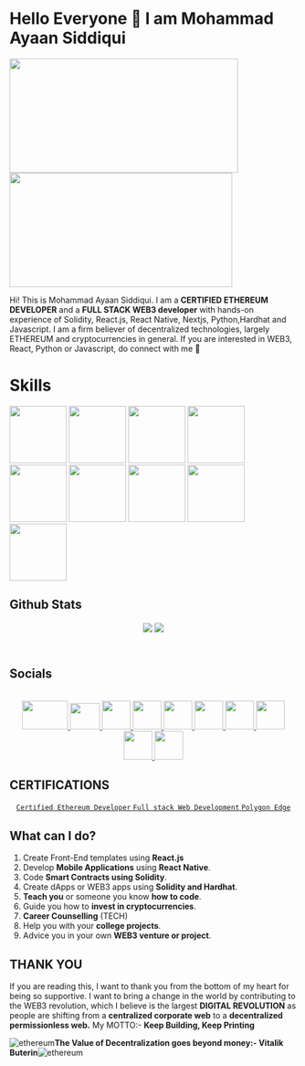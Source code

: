 
# Hello Everyone 👋 I am Mohammad Ayaan Siddiqui
<img align="left" width="400" height="200" src="https://media.giphy.com/media/MagSgolK3ScWvtHAB4/giphy.gif">
<img align="center" width="390" height="200" src="https://media.giphy.com/media/TJUMM58YCL6eyXVJf1/giphy.gif">  
<br/>

Hi! This is Mohammad Ayaan Siddiqui. I am a **CERTIFIED ETHEREUM DEVELOPER** and a **FULL STACK WEB3 developer** with hands-on experience of Solidity, React.js, React Native, Nextjs, Python,Hardhat and Javascript. I am a firm believer of decentralized technologies, largely ETHEREUM and cryptocurrencies in general. If you are interested in WEB3, React, Python or Javascript, do connect with me 🙌

# Skills
<img width="100" src="https://avatars.githubusercontent.com/u/16297473?s=280&v=4"> <img width="100" src="https://upload.wikimedia.org/wikipedia/commons/d/d0/Eth-diamond-rainbow.png"> <img width="100" src="https://seeklogo.com/images/H/hardhat-logo-888739EBB4-seeklogo.com.png"> <img width="100" src="https://upload.wikimedia.org/wikipedia/commons/thumb/9/99/Unofficial_JavaScript_logo_2.svg/2048px-Unofficial_JavaScript_logo_2.svg.png"> <img width="100" src="https://upload.wikimedia.org/wikipedia/commons/thumb/a/a7/React-icon.svg/1200px-React-icon.svg.png"> <img width="100" src="https://www.rlogical.com/wp-content/uploads/2021/08/Rlogical-Blog-Images-thumbnail.png"> <img width="100" src="https://cdn-icons-png.flaticon.com/512/732/732212.png"> <img width="100" src="https://cdn.pixabay.com/photo/2017/08/05/11/16/logo-2582747_960_720.png"> <img width="100" src="https://cdn3.iconfinder.com/data/icons/logos-and-brands-adobe/512/267_Python-512.png">


## Github Stats
<p align="center">
  <img align="center" src="https://github-readme-streak-stats.herokuapp.com/?user=moayaan1911&theme=dark&hide_border=false"/>
  <img align="center" src="https://github-readme-stats.vercel.app/api?username=moayaan1911&theme=dark&show_icons=true"/>
</p>

<br>


## Socials
<p align="center">
  <br>
    <a href="https://linktr.ee/ayaaneth">
    <code><img height="50" width="80" src="https://cdn.dribbble.com/userupload/3007782/file/original-8f257cba713a7493c7fb30c5cbcb9e45.png?compress=1&resize=400x300&vertical=top"></code>
  </a>
  <a href="mailto:ayaangames@gmail.com" target="_blank">
    <code><img height="46" width="52" src="https://img.icons8.com/3d-fluency/100/000000/gmail.png"></code>
  </a>
  <a href="https://twitter.com/usdisshitcoin" target="_blank">
    <code><img height="50" width="50" src="https://img.icons8.com/3d-fluency/100/000000/twitter-circled.png"></code>
  </a>
  <a href="https://www.linkedin.com/in/ayaaneth/" target="_blank">
    <code><img height="50" width="50" src="https://img.icons8.com/3d-fluency/100/000000/linkedin.png"></code>
  </a>
  <a href="https://dev.to/ayaaneth" target="_blank">
    <code><img height="50" width="50" src="https://iconape.com/wp-content/files/hl/53010/svg/devto.svg"></code>
  </a>
  <a href="https://www.instagram.com/moayaan_1911" target="_blank">
    <code><img height="50" width="50" src="http://assets.stickpng.com/images/580b57fcd9996e24bc43c521.png"></code>
  </a>
    <a href="https://wa.me/7388290798?text=Hello%20Ayaan%2C%20I%20wanted%20to%20contact%20you%20regarding%20some%20work%2C%20please%20reply%20when%20you%20are%20free" target="_blank">
    <code><img height="50" width="50" src="https://img.icons8.com/3d-fluency/100/000000/whatsapp.png"></code>
  </a>
      <a href="https://t.me/usdisshitcoin">
    <code><img height="50" width="50" src="https://img.icons8.com/3d-fluency/100/000000/telegram.png"></code>
  </a>
  <a href="https://github.com/moayaan1911">
    <code><img height="50" width="50" src="https://img.icons8.com/3d-fluency/100/000000/github.png"></code>
  </a>
    <a href="https://leetcode.com/moayaan1911">
    <code><img height="50" width="50" src="https://img.icons8.com/external-tal-revivo-shadow-tal-revivo/100/000000/external-level-up-your-coding-skills-and-quickly-land-a-job-logo-shadow-tal-revivo.png"></code>
  </a>
</p>

## CERTIFICATIONS
<p align="center">
      <a href="https://opensea.io/assets/matic/0x112721c13dd721a543a0c805791dceebdbaf308d/124">
    <code>Certified Ethereum Developer</code>
  </a>
        <a href="https://udemy-certificate.s3.amazonaws.com/pdf/UC-55dbea47-ef9f-47d8-b134-e68174a6057c.pdf">
    <code>Full stack Web Development</code>
  </a>
   <a href="https://dapp-world.com/certificate-verification/build-your-blockchain-using-polygon-edge-IUbs/6714">
    <code>Polygon Edge</code>
  </a>
</p>

## What can I do?

 1. Create Front-End templates using **React.js**
 2. Develop **Mobile Applications** using **React Native**.
 3. Code **Smart Contracts using Solidity**.
 4. Create dApps or WEB3 apps using **Solidity and Hardhat**.
 5. **Teach you** or someone you know **how to code**.
 6. Guide you how to **invest in cryptocurrencies**.
 7. **Career Counselling** (TECH)
 8. Help you with your **college projects**.
 9. Advice you in your own **WEB3 venture or project**. 

## THANK YOU
If you are reading this, I want to thank you from the bottom of my heart for being so supportive. I want to bring a change in the world by contributing to the WEB3 revolution, which I believe is the largest **DIGITAL REVOLUTION** as people are shifting from a **centralized corporate web** to a **decentralized permissionless web.** 
My MOTTO:- **Keep Building, Keep Printing** 

![ethereum](https://img.icons8.com/color/25/000000/ethereum.png)**The Value of Decentralization goes beyond money:- Vitalik Buterin**![ethereum](https://img.icons8.com/color/25/000000/ethereum.png)
